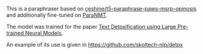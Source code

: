 This is a paraphraser based on [ceshine/t5-paraphrase-paws-msrp-opinosis](https://huggingface.co/ceshine/t5-paraphrase-paws-msrp-opinosis)
and additionally fine-tuned on [ParaNMT](https://arxiv.org/abs/1711.05732).

The model was trained for the paper [Text Detoxification using Large Pre-trained Neural Models](https://arxiv.org/abs/1911.00536). 

An example of its use is given in https://github.com/skoltech-nlp/detox 